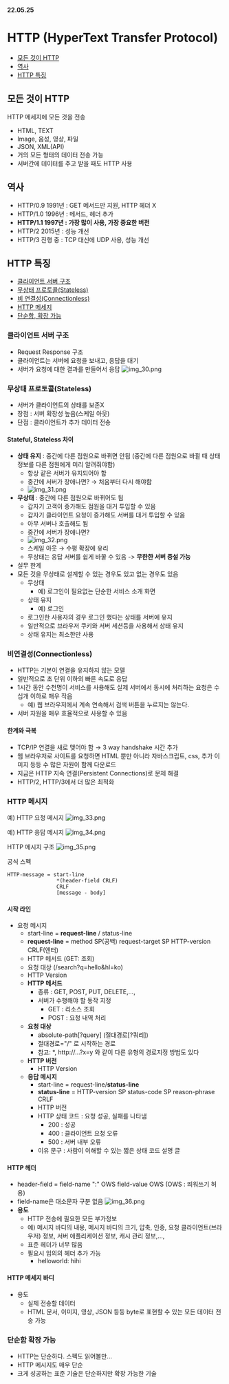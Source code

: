 __22.05.25__

# HTTP (HyperText Transfer Protocol)
- [모든 것이 HTTP](모든-것이-HTTP)
- [역사](역사)
- [HTTP 특징](HTTP-특징)


## 모든 것이 HTTP 
HTTP 메세지에 모든 것을 전송
- HTML, TEXT
- Image, 음성, 영상, 파일
- JSON, XML(API)
- 거의 모든 형태의 데이터 전송 가능
- 서버간에 데이터를 주고 받을 때도 HTTP 사용

## 역사 
- HTTP/0.9 1991년 : GET 메서드만 지원, HTTP 헤더 X
- HTTP/1.0 1996년 : 메서드, 헤더 추가
- **HTTP/1.1 1997년 : 가장 많이 사용, 가장 중요한 버전**
- HTTP/2 2015년 : 성능 개선
- HTTP/3 진행 중 : TCP 대신에 UDP 사용, 성능 개선

## HTTP 특징
- [클라이언트 서버 구조](클라이언트-서버-구조)
- [무상태 프로토콜(Stateless)](무상태-프로토콜)
- [비 연결성(Connectionless)](비-연결성)
- [HTTP 메세지](HTTP-메세지)
- [단순함, 확장 가능](단순함,-확장-가능)


### 클라이언트 서버 구조
- Request Response 구조
- 클라이언트는 서버에 요청을 보내고, 응답을 대기
- 서버가 요청에 대한 결과를 만들어서 응답
![img_30.png](img_30.png)

### 무상태 프로토콜(Stateless)
- 서버가 클라이언트의 상태를 보존X
- 장점 : 서버 확장성 높음(스케일 아웃)
- 단점 : 클라이언트가 추가 데이터 전송

#### Stateful, Stateless 차이
- **상태 유지** : 중간에 다른 점원으로 바뀌면 안됨 (중간에 다른 점원으로 바뀔 때 상태 정보를 다른 점원에게 미리 알려줘야함)
  - 항상 같은 서버가 유지되어야 함
  - 중간에 서버가 장애나면? → 처음부터 다시 해야함
  - ![img_31.png](img_31.png)
- **무상태** : 중간에 다른 점원으로 바뀌어도 됨
  - 갑자기 고객이 증가해도 점원을 대거 투입할 수 있음
  - 갑자기 클라이언트 요청이 증가해도 서버를 대거 투입할 수 있음
  - 아무 서버나 호출해도 됨
  - 중간에 서버가 장애나면?
  - ![img_32.png](img_32.png)
  - 스케일 아웃 → 수평 확장에 유리
  - 무상태는 응답 서버를 쉽게 바꿀 수 있음 -> **무한한 서버 증설 가능**
- 실무 한계
- 모든 것을 무상태로 설계할 수 있는 경우도 있고 없는 경우도 있음
    - 무상태
        - 예) 로그인이 필요없는 단순한 서비스 소개 화면
    - 상태 유지
        - 예) 로그인
    - 로그인한 사용자의 경우 로그인 했다는 상태를 서버에 유지
    - 일반적으로 브라우저 쿠키와 서버 세션등을 사용해서 상태 유지
    - 상태 유지는 최소한만 사용

### 비연결성(Connectionless)
- HTTP는 기본이 연결을 유지하지 않는 모델
- 일반적으로 초 단위 이하의 빠른 속도로 응답
- 1시간 동안 수천명이 서비스를 사용해도 실제 서버에서 동시에 처리하는 요청은 수십개 이하로 매우 작음
  - 예) 웹 브라우저에서 계속 연속해서 검색 버튼을 누르지는 않는다.
- 서버 자원을 매우 효율적으로 사용할 수 있음

#### 한계와 극복
- TCP/IP 연결을 새로 맺어야 함 → 3 way handshake 시간 추가
- 웹 브라우저로 사이트를 요청하면 HTML 뿐만 아니라 자바스크립트, css, 추가 이미지 등등 수 많은 자원이 함께 다운로드
- 지금은 HTTP 지속 연결(Persistent Connections)로 문제 해결
- HTTP/2, HTTP/3에서 더 많은 최적화

### HTTP 메시지
예) HTTP 요청 메시지
![img_33.png](img_33.png)

예) HTTP 응답 메시지
![img_34.png](img_34.png)

HTTP 메시지 구조
![img_35.png](img_35.png)

공식 스펙  
```
HTTP-message = start-line
                *(header-field CRLF)
                CRLF
                [message - body]
```

#### 시작 라인 
- 요청 메시지
  - start-line = **request-line** / status-line
  - **request-line** = method SP(공백) request-target SP HTTP-version CRLF(엔터)
  - HTTP 메서드 (GET: 조회)
  - 요청 대상 (/search?q=hello&hl=ko)
  - HTTP Version
  - **HTTP 메서드**
    - 종류 : GET, POST, PUT, DELETE,...,
    - 서버가 수행해야 할 동작 지정
      - GET : 리소스 조회
      - POST : 요청 내역 처리
  - **요청 대상**
    - absolute-path[?query] (절대경로[?쿼리])
    - 절대경로="/" 로 시작하는 경로
    - 참고: *, http://...?x=y 와 같이 다른 유형의 경로지정 방법도 있다
  - **HTTP 버전**
    - HTTP Version
  - **응답 메시지**
    - start-line = request-line/**status-line**
    - **status-line** = HTTP-version SP status-code SP reason-phrase CRLF
    - HTTP 버전
    - HTTP 상태 코드 : 요청 성공, 실패를 나타냄
      - 200 : 성공
      - 400 : 클라이언트 요청 오류
      - 500 : 서버 내부 오류
    - 이유 문구 : 사람이 이해할 수 있는 짧은 상태 코드 설명 글

#### HTTP 헤더
- header-field = field-name ":" OWS field-value OWS (OWS : 띄워쓰기 허용)
- field-name은 대소문자 구분 없음
![img_36.png](img_36.png)
- **용도**
  - HTTP 전송에 필요한 모든 부가정보
  - 예) 메시지 바디의 내용, 메시지 바디의 크기, 압축, 인증, 요청 클라이언트(브라우저) 정보, 서버 애플리케이션 정보, 캐시 관리 정보,...,
  - 표준 헤더가 너무 많음
  - 필요시 임의의 헤더 추가 가능
    - helloworld: hihi

#### HTTP 메세지 바디
- 용도
  - 실제 전송할 데이터
  - HTML 문서, 이미지, 영상, JSON 등등 byte로 표현할 수 있는 모든 데이터 전송 가능

### 단순함 확장 가능
- HTTP는 단순하다. 스펙도 읽어볼만...
- HTTP 메시지도 매우 단순
- 크게 성공하는 표준 기술은 단순하지만 확장 가능한 기술
